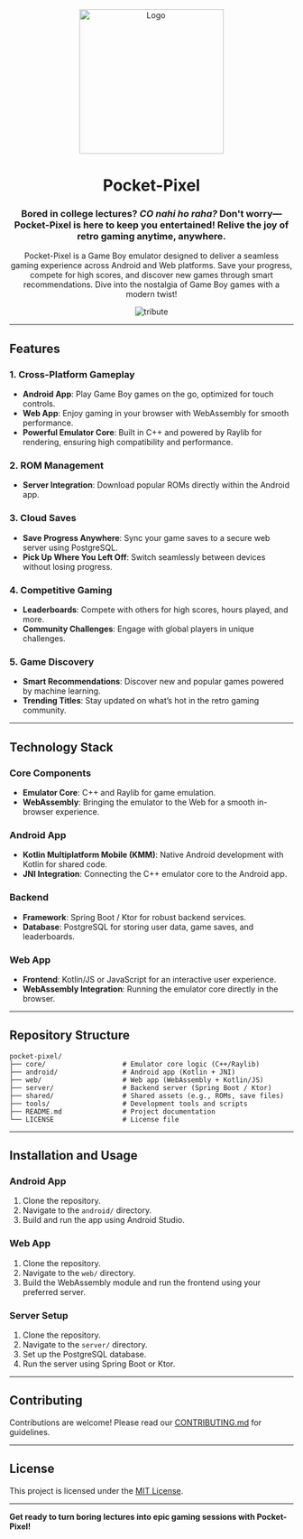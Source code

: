 <div align="center">
<img src="https://github.com/user-attachments/assets/635d3087-2efe-41a4-b063-ad29f683069b" alt="Logo" width="256" />

# Pocket-Pixel

### **Bored in college lectures?** *CO nahi ho raha?* Don't worry—Pocket-Pixel is here to keep you entertained! Relive the joy of retro gaming anytime, anywhere.

Pocket-Pixel is a Game Boy emulator designed to deliver a seamless gaming experience across Android and Web platforms. Save your progress, compete for high scores, and discover new games through smart recommendations. Dive into the nostalgia of Game Boy games with a modern twist!

![tribute](https://github.com/user-attachments/assets/d9cd301d-9125-4be8-8d02-6a16ac2af9e8)

</div>

---

## Features

### 1. Cross-Platform Gameplay
- **Android App**: Play Game Boy games on the go, optimized for touch controls.
- **Web App**: Enjoy gaming in your browser with WebAssembly for smooth performance.
- **Powerful Emulator Core**: Built in C++ and powered by Raylib for rendering, ensuring high compatibility and performance.

### 2. ROM Management
- **Server Integration**: Download popular ROMs directly within the Android app.

### 3. Cloud Saves
- **Save Progress Anywhere**: Sync your game saves to a secure web server using PostgreSQL.
- **Pick Up Where You Left Off**: Switch seamlessly between devices without losing progress.

### 4. Competitive Gaming
- **Leaderboards**: Compete with others for high scores, hours played, and more.
- **Community Challenges**: Engage with global players in unique challenges.

### 5. Game Discovery
- **Smart Recommendations**: Discover new and popular games powered by machine learning.
- **Trending Titles**: Stay updated on what’s hot in the retro gaming community.

---

## Technology Stack

### Core Components
- **Emulator Core**: C++ and Raylib for game emulation.
- **WebAssembly**: Bringing the emulator to the Web for a smooth in-browser experience.

### Android App
- **Kotlin Multiplatform Mobile (KMM)**: Native Android development with Kotlin for shared code.
- **JNI Integration**: Connecting the C++ emulator core to the Android app.

### Backend
- **Framework**: Spring Boot / Ktor for robust backend services.
- **Database**: PostgreSQL for storing user data, game saves, and leaderboards.

### Web App
- **Frontend**: Kotlin/JS or JavaScript for an interactive user experience.
- **WebAssembly Integration**: Running the emulator core directly in the browser.

---

## Repository Structure
```
pocket-pixel/
├── core/                   # Emulator core logic (C++/Raylib)
├── android/                # Android app (Kotlin + JNI)
├── web/                    # Web app (WebAssembly + Kotlin/JS)
├── server/                 # Backend server (Spring Boot / Ktor)
├── shared/                 # Shared assets (e.g., ROMs, save files)
├── tools/                  # Development tools and scripts
├── README.md               # Project documentation
└── LICENSE                 # License file
```

---

## Installation and Usage

### Android App
1. Clone the repository.
2. Navigate to the `android/` directory.
3. Build and run the app using Android Studio.

### Web App
1. Clone the repository.
2. Navigate to the `web/` directory.
3. Build the WebAssembly module and run the frontend using your preferred server.

### Server Setup
1. Clone the repository.
2. Navigate to the `server/` directory.
3. Set up the PostgreSQL database.
4. Run the server using Spring Boot or Ktor.

---

## Contributing
Contributions are welcome! Please read our [CONTRIBUTING.md](CONTRIBUTING.md) for guidelines.

---

## License
This project is licensed under the [MIT License](LICENSE).

---

**Get ready to turn boring lectures into epic gaming sessions with Pocket-Pixel!**


